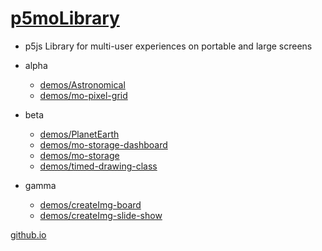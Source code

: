 # [p5moLibrary](https://github.com/molab-itp/p5moLibrary)

- p5js Library for multi-user experiences on portable and large screens

- alpha

  - [demos/Astronomical](demos/Astronomical?v={{vers}})
  - [demos/mo-pixel-grid](demos/mo-pixel-grid?v={{vers}})

- beta

  - [demos/PlanetEarth](demos/PlanetEarth?v={{vers}})
  - [demos/mo-storage-dashboard](demos/mo-storage-dashboard?v={{vers}})
  - [demos/mo-storage](demos/mo-storage)
  - [demos/timed-drawing-class](demos/timed-drawing-class)

- gamma

  - [demos/createImg-board](demos/createImg-board/)
  - [demos/createImg-slide-show](demos/createImg-slide-show)

[github.io](https://molab-itp.github.io/p5moLibrary/?v={{vers}})
